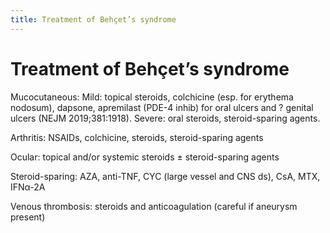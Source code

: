```yaml
---
title: Treatment of Behçet’s syndrome
---
```

# Treatment of Behçet’s syndrome

Mucocutaneous: Mild: topical steroids, colchicine (esp. for erythema nodosum), dapsone, apremilast (PDE-4 inhib) for oral ulcers and ? genital ulcers (NEJM 2019;381:1918). Severe: oral steroids, steroid-sparing agents.

Arthritis: NSAIDs, colchicine, steroids, steroid-sparing agents

Ocular: topical and/or systemic steroids ± steroid-sparing agents

Steroid-sparing: AZA, anti-TNF, CYC (large vessel and CNS ds), CsA, MTX, IFNα-2A

Venous thrombosis: steroids and anticoagulation (careful if aneurysm present)
